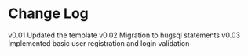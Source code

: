 # Change Log
v0.01 Updated the template
v0.02 Migration to hugsql statements
v0.03 Implemented basic user registration and login validation